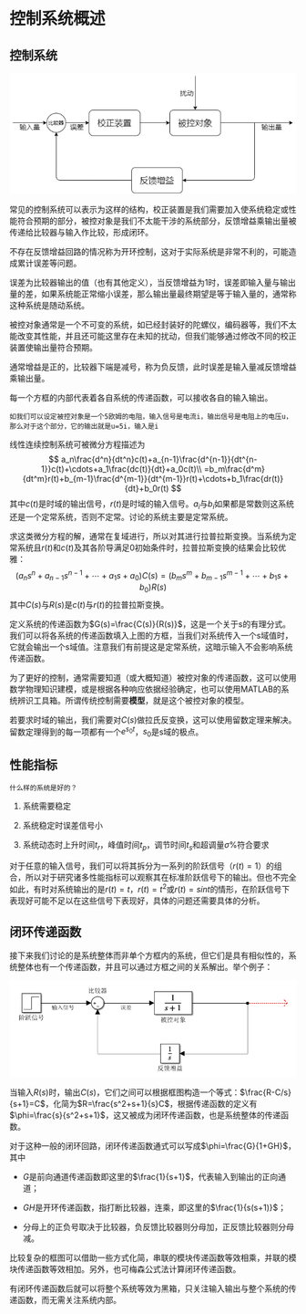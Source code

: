 # 控制系统概述


## 控制系统

![闭环控制](..\resource\control\loop1.png)

常见的控制系统可以表示为这样的结构，校正装置是我们需要加入使系统稳定或性能符合预期的部分，被控对象是我们不太能干涉的系统部分，反馈增益乘输出量被传递给比较器与输入作比较，形成闭环。

不存在反馈增益回路的情况称为开环控制，这对于实际系统是非常不利的，可能造成累计误差等问题。

误差为比较器输出的值（也有其他定义），当反馈增益为1时，误差即输入量与输出量的差，如果系统能正常缩小误差，那么输出量最终期望是等于输入量的，通常称这种系统是随动系统。

被控对象通常是一个不可变的系统，如已经封装好的陀螺仪，编码器等，我们不太能改变其性能，并且还可能这里存在未知的扰动，但我们能够通过修改不同的校正装置使输出量符合预期。

通常增益是正的，比较器下端是减号，称为负反馈，此时误差是输入量减反馈增益乘输出量。

每一个方框的内部代表着各自系统的传递函数，可以接收各自的输入输出。

`如我们可以设定被控对象是一个5欧姆的电阻，输入信号是电流i，输出信号是电阻上的电压u，那么对于这个部分，它的输出就是u=5i，输入是i`

线性连续控制系统可被微分方程描述为
$$
a_n\frac{d^n}{dt^n}c(t)+a_{n-1}\frac{d^{n-1}}{dt^{n-1}}c(t)+\cdots+a_1\frac{dc(t)}{dt}+a_0c(t)\\
=b_m\frac{d^m}{dt^m}r(t)+b_{m-1}\frac{d^{m-1}}{dt^{m-1}}r(t)+\cdots+b_1\frac{dr(t)}{dt}+b_0r(t)
$$
其中$c(t)$是时域的输出信号，$r(t)$是时域的输入信号。$a_i$与$b_i$​如果都是常数则这系统还是一个定常系统，否则不定常。讨论的系统主要是定常系统。

求这类微分方程的解，通常在复域进行，所以对其进行拉普拉斯变换。当系统为定常系统且$r(t)$和$c(t)$及其各阶导满足0初始条件时，拉普拉斯变换的结果会比较优雅：
$$
(a_ns^n+a_{n-1}s^{n-1}+\cdots+a_1s+a_0)C(s)=(b_ms^m+b_{m-1}s^{m-1}+\cdots+b_1s+b_0)R(s)
$$
其中$C(s)$与$R(s)$是$c(t)$与$r(t)$的拉普拉斯变换。

定义系统的传递函数为$G(s)=\frac{C(s)}{R(s)}$​​，这是一个关于s的有理分式。我们可以将各系统的传递函数填入上图的方框，当我们对系统传入一个s域值时，它就会输出一个s域值。注意我们有前提这是定常系统，这暗示输入不会影响系统传递函数。

为了更好的控制，通常需要知道（或大概知道）被控对象的传递函数，这可以使用数学物理知识建模，或是根据各种响应依据经验确定，也可以使用MATLAB的系统辨识工具箱。所谓传统控制需要**模型**，就是这个被控对象的模型。

若要求时域的输出，我们需要对$C(s)$做拉氏反变换，这可以使用留数定理来解决。留数定理得到的每一项都有一个$e^{s_{0}t}$，$s_0$是s域的极点。

## 性能指标

`什么样的系统是好的？`

1. 系统需要稳定

2. 系统稳定时误差信号小

3. 系统动态时上升时间$t_r$，峰值时间$t_p$，调节时间$t_s$和超调量$\sigma\%$​符合要求

对于任意的输入信号，我们可以将其拆分为一系列的阶跃信号（$r(t)=1$）的组合，所以对于研究诸多性能指标可以观察其在标准阶跃信号下的输出。但也不完全如此，有时对系统输出的是$r(t)=t$，$r(t)=t^2$或$r(t)=sint$​的情形，在阶跃信号下表现好可能不足以在这些信号下表现好，具体的问题还需要具体的分析。

## 闭环传递函数

接下来我们讨论的是系统整体而非单个方框内的系统，但它们是具有相似性的，系统整体也有一个传递函数，并且可以通过方框之间的关系解出。举个例子：

![求解整体系统传递函数](..\resource\control\loop2.png)

当输入$R(s)$时，输出$C(s)$，它们之间可以根据框图构造一个等式：$\frac{R-C/s}{s+1}=C$，化简为$R=\frac{s^2+s+1}{s}C$，根据传递函数的定义有$\phi=\frac{s}{s^2+s+1}$，这又被成为闭环传递函数，也是系统整体的传递函数。

对于这种一般的闭环回路，闭环传递函数通式可以写成$\phi=\frac{G}{1+GH}$，其中

* $G$是前向通道传递函数即这里的$\frac{1}{s+1}$​​，代表输入到输出的正向通道；

* $GH$​​是开环传递函数，指打断比较器，连乘，即这里的$\frac{1}{s(s+1)}$​​；

* 分母上的正负号取决于比较器，负反馈比较器则分母加，正反馈比较器则分母减。

比较复杂的框图可以借助一些方式化简，串联的模块传递函数等效相乘，并联的模块传递函数等效相加。另外，也可梅森公式法计算闭环传递函数。

有闭环传递函数后就可以将整个系统等效为黑箱，只关注输入输出与整个系统的传递函数，而无需关注系统内部。

